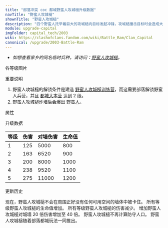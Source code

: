 ```yaml
---
title: "部落冲突 coc 都城野蛮人攻城槌升级数据"
navTitle: "野蛮人攻城槌"
shownTitle: "野蛮人攻城槌"
description: "四个野蛮人托举着巨大的攻城槌向目标发起冲锋，攻城槌撞击目标时会造成大量伤害。攻城槌破裂后，他们将拿着剑继续奋力战斗！"
module: upgrade-capital
imgFolder: capital_tech/2003
wiki: https://clashofclans.fandom.com/wiki/Battle_Ram/Clan_Capital
canonical: /upgrade/2003-Battle-Ram
---
```


- *如想查看家乡的同名临时兵种，请访问：[野蛮人攻城槌](/upgrade/0e01-Battle-Ram)。*

<UnitInfo :folder="$frontmatter.imgFolder" imgSrc="Battle_Ram_info.png" :imgAlt="$frontmatter.navTitle"
    :description="$frontmatter.description" :isSmallImg="true" />

<SmallTitle>各等级图片</SmallTitle>

<Panel>
    <UnitImgGroup :folder="$frontmatter.imgFolder">
        <UnitImg imgTitle="野蛮人攻城槌" imgSrc="Battle_Ram1.png" />
        <UnitImg imgTitle="野蛮人" imgSrc="Barbarian1.png" />
    </UnitImgGroup>
</Panel>

<SmallTitle>重要说明</SmallTitle>

1. 野蛮人攻城槌的解锁条件是建造 [野蛮人攻城槌训练营](/upgrade/2343-Battle-Ram-Barracks)，而这需要部落解锁野蛮人兵营，并且 [都城大本营](/upgrade/2400-Capital-Hall) 达到 2 级。
2. 野蛮人攻城槌炸墙后会爆出 [野蛮人](/upgrade/20c0-Barbarian)。

<SmallTitle>属性</SmallTitle>

<UnitProperties>
    <UnitProperty pKey="部队类型" pValue="地面近战单位" />
    <UnitProperty pKey="攻击偏好" pValue="城墙 (20 倍伤害)" />
    <UnitProperty pKey="伤害类型" pValue="范围伤害" />
    <UnitProperty pKey="伤害半径" pValue="0.6 格" />
    <UnitProperty pKey="攻击的目标" pValue="仅地面目标" />
    <UnitProperty pKey="配兵人口" pValue="5" />
    <UnitProperty pKey="防守人口" pValue="0" />
    <UnitProperty pKey="移动速度" pValue="2 格/秒" />
    <UnitProperty pKey="攻击距离" pValue="0.75 格" />
</UnitProperties>

<SmallTitle>升级数据</SmallTitle>

<UnitTable>

| 等级 |   伤害  |  对墙伤害 | 生命值 |
|  --- |   ---  |    ----  |  ----  |
|   1  |   125  |    5000  |   800  |
|   2  |   163  |    6520  |   900  |
|   3  |   200  |    8000  |  1000  |
|   4  |   238  |    9520  |  1100  |
|   5  |   275  |   11000  |  1200  |
</UnitTable>

<SmallTitle>更新历史</SmallTitle>

<Timeline>
    <TimelineItem date="2023/05/15">
         <TimelineRow>现在，野蛮人攻城槌不会在周围正好没有任何可用空间的墙体中被卡住。</TimelineRow>
    </TimelineItem>
    <TimelineItem date="2022/12/12">
        <TimelineRow>所有等级野蛮人攻城槌的生命值增加。</TimelineRow>
        <TimelineRow>所有等级野蛮人攻城槌的伤害减少。</TimelineRow>
        <TimelineRow>增加野蛮人攻城槌对城墙 20 倍伤害增加至 40 倍。</TimelineRow>
        <TimelineRow>野蛮人攻城槌不再计算防守人口。</TimelineRow>
    </TimelineItem>
    <TimelineItem date="2022/05/02">
        <TimelineRow>野蛮人攻城槌随着部落都城玩法一同推出。</TimelineRow>
    </TimelineItem>
    <TimelineItem :historyBottom="true" />
</Timeline>